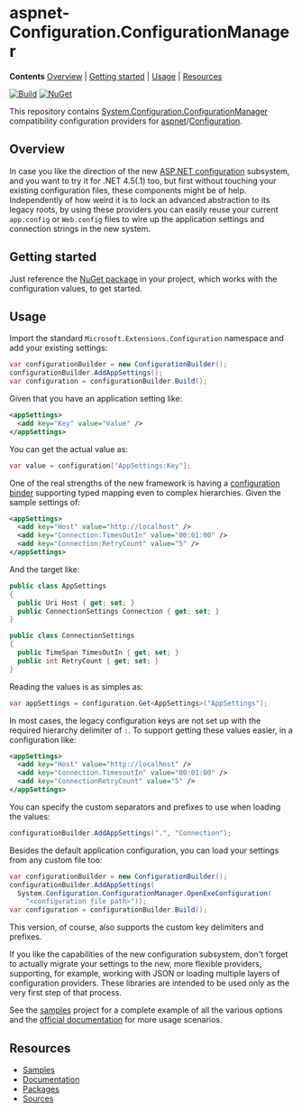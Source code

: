 # aspnet-Configuration.ConfigurationManager

**Contents** [Overview][Overview] | [Getting started][GettingStarted] | [Usage][Usage] | [Resources][Resources]

[![Build][BuildBadge]][Build] [![NuGet][NuGetBadge]][NuGet]

This repository contains [System.Configuration.ConfigurationManager][SystemConfigurationConfigurationManager] compatibility configuration providers for [aspnet][aspnet]/[Configuration][Configuration].

## Overview

In case you like the direction of the new [ASP.NET configuration][Documentation] subsystem, and you want to try it for .NET 4.5(.1) too, but first without touching your existing configuration files, these components might be of help. Independently of how weird it is to lock an advanced abstraction to its legacy roots, by using these providers you can easily reuse your current `app.config` or `Web.config` files to wire up the application settings and connection strings in the new system.

## Getting started

Just reference the [NuGet package][NuGet] in your project, which works with the configuration values, to get started.

## Usage

Import the standard `Microsoft.Extensions.Configuration` namespace and add your existing settings:

```csharp
var configurationBuilder = new ConfigurationBuilder();
configurationBuilder.AddAppSettings();
var configuration = configurationBuilder.Build();
```

Given that you have an application setting like:

```xml
<appSettings>
  <add key="Key" value="Value" />
</appSettings>
```

You can get the actual value as:

```csharp
var value = configuration["AppSettings:Key"];
```

One of the real strengths of the new framework is having a [configuration binder][ConfigurationBinder] supporting typed mapping even to complex hierarchies. Given the sample settings of:

```xml
<appSettings>
  <add key="Host" value="http://localhost" />
  <add key="Connection:TimesOutIn" value="00:01:00" />
  <add key="Connection:RetryCount" value="5" />
</appSettings>
```

And the target like:

```csharp
public class AppSettings
{
  public Uri Host { get; set; }
  public ConnectionSettings Connection { get; set; }
}

public class ConnectionSettings
{
  public TimeSpan TimesOutIn { get; set; }
  public int RetryCount { get; set; }
}
```

Reading the values is as simples as:

```csharp
var appSettings = configuration.Get<AppSettings>("AppSettings");
```

In most cases, the legacy configuration keys are not set up with the required hierarchy delimiter of `:`. To support getting these values easier, in a configuration like:

```xml
<appSettings>
  <add key="Host" value="http://localhost" />
  <add key="Connection.TimesoutIn" value="00:01:00" />
  <add key="ConnectionRetryCount" value="5" />
</appSettings>
```

You can specify the custom separators and prefixes to use when loading the values:

```csharp
configurationBuilder.AddAppSettings(".", "Connection");
```

Besides the default application configuration, you can load your settings from any custom file too:

```csharp
var configurationBuilder = new ConfigurationBuilder();
configurationBuilder.AddAppSettings(
  System.Configuration.ConfigurationManager.OpenExeConfiguration(
    "<configuration file path>"));
var configuration = configurationBuilder.Build();
```

This version, of course, also supports the custom key delimiters and prefixes.

If you like the capabilities of the new configuration subsystem, don't forget to actually migrate your settings to the new, more flexible providers, supporting, for example, working with JSON or loading multiple layers of configuration providers. These libraries are intended to be used only as the very first step of that process.

See the [samples][Samples] project for a complete example of all the various options and the [official documentation][Documentation] for more usage scenarios.

## Resources

* [Samples][Samples]
* [Documentation][Documentation]
* [Packages][Packages]
* [Sources][Configuration]

[Overview]: #overview
[GettingStarted]: #getting-started
[Usage]: #usage
[Resources]: #resources
[BuildBadge]: https://img.shields.io/appveyor/ci/gusztavvargadr/aspnet-configuration-configurationmanager.svg
[Build]: https://ci.appveyor.com/project/gusztavvargadr/aspnet-configuration-configurationmanager
[NuGetBadge]: https://img.shields.io/nuget/v/Microsoft.Extensions.Configuration.Contrib.GV.ConfigurationManager.svg
[NuGet]: https://www.nuget.org/packages/Microsoft.Extensions.Configuration.Contrib.GV.ConfigurationManager
[SystemConfigurationConfigurationManager]: https://msdn.microsoft.com/en-us/library/system.configuration.configurationmanager(v=vs.110).aspx
[aspnet]: https://github.com/aspnet
[Configuration]: https://github.com/aspnet/Configuration
[ConfigurationBinder]: https://www.nuget.org/packages/Microsoft.Extensions.Configuration.Binder
[Samples]: samples/Samples.Host
[Documentation]: https://docs.asp.net/en/latest/fundamentals/configuration.html
[Packages]: https://www.nuget.org/packages?q=Microsoft.Extensions.Configuration
